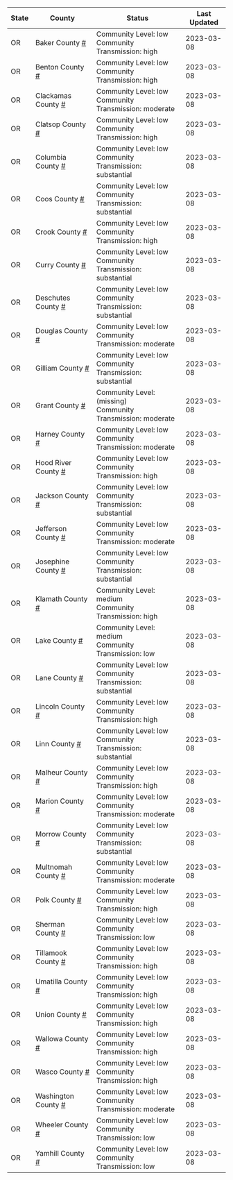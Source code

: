 State | County | Status | Last Updated
--- | --- | --- | --- 
OR | Baker County <a href="#baker_county">#</a> | <a name="baker_county"></a>Community Level: low<br/>Community Transmission: high | 2023-03-08
OR | Benton County <a href="#benton_county">#</a> | <a name="benton_county"></a>Community Level: low<br/>Community Transmission: high | 2023-03-08
OR | Clackamas County <a href="#clackamas_county">#</a> | <a name="clackamas_county"></a>Community Level: low<br/>Community Transmission: moderate | 2023-03-08
OR | Clatsop County <a href="#clatsop_county">#</a> | <a name="clatsop_county"></a>Community Level: low<br/>Community Transmission: high | 2023-03-08
OR | Columbia County <a href="#columbia_county">#</a> | <a name="columbia_county"></a>Community Level: low<br/>Community Transmission: substantial | 2023-03-08
OR | Coos County <a href="#coos_county">#</a> | <a name="coos_county"></a>Community Level: low<br/>Community Transmission: substantial | 2023-03-08
OR | Crook County <a href="#crook_county">#</a> | <a name="crook_county"></a>Community Level: low<br/>Community Transmission: high | 2023-03-08
OR | Curry County <a href="#curry_county">#</a> | <a name="curry_county"></a>Community Level: low<br/>Community Transmission: substantial | 2023-03-08
OR | Deschutes County <a href="#deschutes_county">#</a> | <a name="deschutes_county"></a>Community Level: low<br/>Community Transmission: substantial | 2023-03-08
OR | Douglas County <a href="#douglas_county">#</a> | <a name="douglas_county"></a>Community Level: low<br/>Community Transmission: moderate | 2023-03-08
OR | Gilliam County <a href="#gilliam_county">#</a> | <a name="gilliam_county"></a>Community Level: low<br/>Community Transmission: substantial | 2023-03-08
OR | Grant County <a href="#grant_county">#</a> | <a name="grant_county"></a>Community Level: (missing)<br/>Community Transmission: moderate | 2023-03-08
OR | Harney County <a href="#harney_county">#</a> | <a name="harney_county"></a>Community Level: low<br/>Community Transmission: moderate | 2023-03-08
OR | Hood River County <a href="#hood_river_county">#</a> | <a name="hood_river_county"></a>Community Level: low<br/>Community Transmission: high | 2023-03-08
OR | Jackson County <a href="#jackson_county">#</a> | <a name="jackson_county"></a>Community Level: low<br/>Community Transmission: substantial | 2023-03-08
OR | Jefferson County <a href="#jefferson_county">#</a> | <a name="jefferson_county"></a>Community Level: low<br/>Community Transmission: moderate | 2023-03-08
OR | Josephine County <a href="#josephine_county">#</a> | <a name="josephine_county"></a>Community Level: low<br/>Community Transmission: substantial | 2023-03-08
OR | Klamath County <a href="#klamath_county">#</a> | <a name="klamath_county"></a>Community Level: medium<br/>Community Transmission: high | 2023-03-08
OR | Lake County <a href="#lake_county">#</a> | <a name="lake_county"></a>Community Level: medium<br/>Community Transmission: low | 2023-03-08
OR | Lane County <a href="#lane_county">#</a> | <a name="lane_county"></a>Community Level: low<br/>Community Transmission: substantial | 2023-03-08
OR | Lincoln County <a href="#lincoln_county">#</a> | <a name="lincoln_county"></a>Community Level: low<br/>Community Transmission: high | 2023-03-08
OR | Linn County <a href="#linn_county">#</a> | <a name="linn_county"></a>Community Level: low<br/>Community Transmission: substantial | 2023-03-08
OR | Malheur County <a href="#malheur_county">#</a> | <a name="malheur_county"></a>Community Level: low<br/>Community Transmission: high | 2023-03-08
OR | Marion County <a href="#marion_county">#</a> | <a name="marion_county"></a>Community Level: low<br/>Community Transmission: moderate | 2023-03-08
OR | Morrow County <a href="#morrow_county">#</a> | <a name="morrow_county"></a>Community Level: low<br/>Community Transmission: substantial | 2023-03-08
OR | Multnomah County <a href="#multnomah_county">#</a> | <a name="multnomah_county"></a>Community Level: low<br/>Community Transmission: moderate | 2023-03-08
OR | Polk County <a href="#polk_county">#</a> | <a name="polk_county"></a>Community Level: low<br/>Community Transmission: high | 2023-03-08
OR | Sherman County <a href="#sherman_county">#</a> | <a name="sherman_county"></a>Community Level: low<br/>Community Transmission: low | 2023-03-08
OR | Tillamook County <a href="#tillamook_county">#</a> | <a name="tillamook_county"></a>Community Level: low<br/>Community Transmission: high | 2023-03-08
OR | Umatilla County <a href="#umatilla_county">#</a> | <a name="umatilla_county"></a>Community Level: low<br/>Community Transmission: high | 2023-03-08
OR | Union County <a href="#union_county">#</a> | <a name="union_county"></a>Community Level: low<br/>Community Transmission: high | 2023-03-08
OR | Wallowa County <a href="#wallowa_county">#</a> | <a name="wallowa_county"></a>Community Level: low<br/>Community Transmission: high | 2023-03-08
OR | Wasco County <a href="#wasco_county">#</a> | <a name="wasco_county"></a>Community Level: low<br/>Community Transmission: high | 2023-03-08
OR | Washington County <a href="#washington_county">#</a> | <a name="washington_county"></a>Community Level: low<br/>Community Transmission: moderate | 2023-03-08
OR | Wheeler County <a href="#wheeler_county">#</a> | <a name="wheeler_county"></a>Community Level: low<br/>Community Transmission: low | 2023-03-08
OR | Yamhill County <a href="#yamhill_county">#</a> | <a name="yamhill_county"></a>Community Level: low<br/>Community Transmission: low | 2023-03-08
